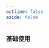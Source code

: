 ```yaml
---
outline: false
aside: false
---
```


<custom-h5-demo comp="hl-h5-table" title="表格">

### 基础使用

</custom-h5-demo>
